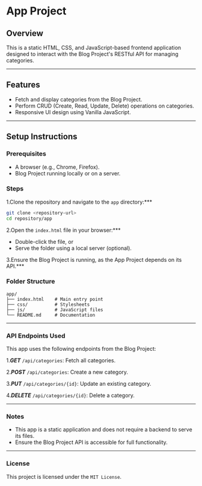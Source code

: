 # App Project

## Overview
This is a static HTML, CSS, and JavaScript-based frontend application designed to interact with the Blog Project's RESTful API for managing categories.

---

## Features
- Fetch and display categories from the Blog Project.
- Perform CRUD (Create, Read, Update, Delete) operations on categories.
- Responsive UI design using Vanilla JavaScript.

---

## Setup Instructions

### Prerequisites
- A browser (e.g., Chrome, Firefox).
- Blog Project running locally or on a server.

### Steps

1.Clone the repository and navigate to the `app` directory:***
   ```bash
   git clone <repository-url>
   cd repository/app
   ```

2.Open the `index.html` file in your browser:***

- Double-click the file, or
- Serve the folder using a local server (optional).

3.Ensure the Blog Project is running, as the App Project depends on its API.***

### Folder Structure

```plaintext
app/
├── index.html    # Main entry point
├── css/          # Stylesheets
├── js/           # JavaScript files
└── README.md     # Documentation
```
---
### API Endpoints Used
This app uses the following endpoints from the Blog Project:

1.***GET*** `/api/categories`: Fetch all categories.

2.***POST*** `/api/categories`: Create a new category.

3.***PUT*** `/api/categories/{id}`: Update an existing category.

4.***DELETE*** `/api/categories/{id}`: Delete a category.

---

### Notes
- This app is a static application and does not require a backend to serve its files.
- Ensure the Blog Project API is accessible for full functionality.

---

### License
This project is licensed under the `MIT License`.

